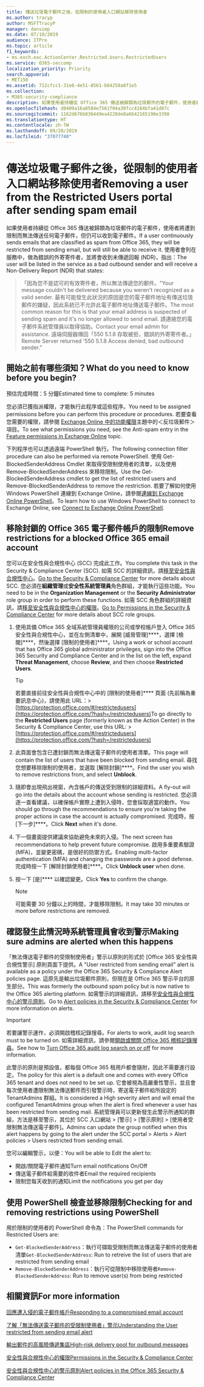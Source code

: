 ```yaml
---
title: 傳送垃圾電子郵件之後，從限制的使用者入口網站移除使用者
ms.author: tracyp
author: MSFTTracyP
manager: dansimp
ms.date: 07/10/2019
audience: ITPro
ms.topic: article
f1_keywords:
- ms.exch.eac.ActionCenter.Restricted.Users.RestrictedUsers
ms.service: O365-seccomp
localization_priority: Priority
search.appverid:
- MET150
ms.assetid: 712cfcc1-31e8-4e51-8561-b64258a8f1e5
ms.collection:
- M365-security-compliance
description: 如果使用者持續從 Office 365 傳送被歸類為垃圾郵件的電子郵件，使用者將遭到限制而無法再傳送任何郵件。
ms.openlocfilehash: d0409a16a8584e7561f04a30fcc4184bfa41d87c
ms.sourcegitcommit: 1162d676b036449ea4220de8a6642165190e3398
ms.translationtype: HT
ms.contentlocale: zh-TW
ms.lasthandoff: 09/20/2019
ms.locfileid: "37077740"
---
```

# <a name="removing-a-user-from-the-restricted-users-portal-after-sending-spam-email"></a><span data-ttu-id="24837-103">傳送垃圾電子郵件之後，從限制的使用者入口網站移除使用者</span><span class="sxs-lookup"><span data-stu-id="24837-103">Removing a user from the Restricted Users portal after sending spam email</span></span>

<span data-ttu-id="24837-104">如果使用者持續從 Office 365 傳送被歸類為垃圾郵件的電子郵件，使用者將遭到限制而無法傳送任何電子郵件，但仍可以收到電子郵件。</span><span class="sxs-lookup"><span data-stu-id="24837-104">If a user continuously sends emails that are classified as spam from Office 365, they will be restricted from sending email, but will still be able to receive it.</span></span> <span data-ttu-id="24837-105">使用者會列在服務中，做為錯誤的外寄寄件者，並將會收到未傳遞回報 (NDR)，指出：</span><span class="sxs-lookup"><span data-stu-id="24837-105">The user will be listed in the service as a bad outbound sender and will receive a Non-Delivery Report (NDR) that states:</span></span>

> <span data-ttu-id="24837-106">「因為您不是認可的有效寄件者，所以無法傳遞您的郵件。</span><span class="sxs-lookup"><span data-stu-id="24837-106">"Your message couldn't be delivered because you weren't recognized as a valid sender.</span></span> <span data-ttu-id="24837-107">最有可能發生此狀況的原因是您的電子郵件地址有傳送垃圾郵件的嫌疑，因此系統已不允許此電子郵件地址傳送電子郵件。</span><span class="sxs-lookup"><span data-stu-id="24837-107">The most common reason for this is that your email address is suspected of sending spam and it's no longer allowed to send email.</span></span>  <span data-ttu-id="24837-108">請連絡您的電子郵件系統管理員以取得協助。</span><span class="sxs-lookup"><span data-stu-id="24837-108">Contact  your email admin for assistance.</span></span> <span data-ttu-id="24837-109">遠端伺服器傳回「550 5.1.8 存取被拒，錯誤的外寄寄件者。」</span><span class="sxs-lookup"><span data-stu-id="24837-109">Remote Server returned '550 5.1.8 Access denied, bad outbound sender."</span></span>

## <a name="what-do-you-need-to-know-before-you-begin"></a><span data-ttu-id="24837-110">開始之前有哪些須知？</span><span class="sxs-lookup"><span data-stu-id="24837-110">What do you need to know before you begin?</span></span>
<span data-ttu-id="24837-111"><a name="sectionSection0"> </a></span><span class="sxs-lookup"><span data-stu-id="24837-111"></span></span>

<span data-ttu-id="24837-112">預估完成時間：5 分鐘</span><span class="sxs-lookup"><span data-stu-id="24837-112">Estimated time to complete: 5 minutes</span></span>
  
<span data-ttu-id="24837-113">您必須已獲指派權限，才能執行此程序或這些程序。</span><span class="sxs-lookup"><span data-stu-id="24837-113">You need to be assigned permissions before you can perform this procedure or procedures.</span></span> <span data-ttu-id="24837-114">若要查看您需要的權限，請參閱 [Exchange Online 中的功能權限](http://technet.microsoft.com/library/15073ce1-0917-403b-8839-02a2ebc96e16.aspx)主題中的＜反垃圾郵件＞項目。</span><span class="sxs-lookup"><span data-stu-id="24837-114">To see what permissions you need, see the Anti-spam entry in the [Feature permissions in Exchange Online](http://technet.microsoft.com/library/15073ce1-0917-403b-8839-02a2ebc96e16.aspx) topic.</span></span>

<span data-ttu-id="24837-115">下列程序也可以透過遠端 PowerShell 執行。</span><span class="sxs-lookup"><span data-stu-id="24837-115">The following connection filter procedure can also be performed via remote PowerShell.</span></span> <span data-ttu-id="24837-116">使用 Get-BlockedSenderAddress Cmdlet 來取得受限制使用者的清單，以及使用 Remove-BlockedSenderAddress 來移除限制。</span><span class="sxs-lookup"><span data-stu-id="24837-116">Use the Get-BlockedSenderAddress cmdlet to get the list of restricted users and Remove-BlockedSenderAddress to remove the restriction.</span></span> <span data-ttu-id="24837-117">若要了解如何使用 Windows PowerShell 連線到 Exchange Online，請參閱[連線到 Exchange Online PowerShell](https://go.microsoft.com/fwlink/p/?linkid=396554)。</span><span class="sxs-lookup"><span data-stu-id="24837-117">To learn how to use Windows PowerShell to connect to Exchange Online, see [Connect to Exchange Online PowerShell](https://go.microsoft.com/fwlink/p/?linkid=396554).</span></span>

## <a name="remove-restrictions-for-a-blocked-office-365-email-account"></a><span data-ttu-id="24837-118">移除封鎖的 Office 365 電子郵件帳戶的限制</span><span class="sxs-lookup"><span data-stu-id="24837-118">Remove restrictions for a blocked Office 365 email account</span></span>

<span data-ttu-id="24837-119">您可以在安全性與合規性中心 (SCC) 完成此工作。</span><span class="sxs-lookup"><span data-stu-id="24837-119">You complete this task in the Security & Compliance Center (SCC).</span></span> <span data-ttu-id="24837-120">如需 SCC 的詳細資訊，請[移至安全性與合規性中心](../../compliance/go-to-the-securitycompliance-center.md)。</span><span class="sxs-lookup"><span data-stu-id="24837-120">[Go to the Security & Compliance Center](../../compliance/go-to-the-securitycompliance-center.md) for more details about SCC.</span></span> <span data-ttu-id="24837-121">您必須在**組織管理**或**安全性系統管理員**角色群組，才能執行這些功能。</span><span class="sxs-lookup"><span data-stu-id="24837-121">You need to be in the **Organization Management** or the **Security Administrator** role group in order to perform these functions.</span></span> <span data-ttu-id="24837-122">如需 SCC 角色群組的詳細資訊，請[移至安全性與合規性中心的權限](permissions-in-the-security-and-compliance-center.md)。</span><span class="sxs-lookup"><span data-stu-id="24837-122">[Go to Permissions in the Security & Compliance Center](permissions-in-the-security-and-compliance-center.md) for more details about SCC role groups.</span></span>

1. <span data-ttu-id="24837-123">使用具備 Office 365 全域系統管理員權限的公司或學校帳戶登入 Office 365 安全性與合規性中心，並在左側清單中，展開 [威脅管理]\*\*\*\*，選擇 [檢閱]\*\*\*\*，然後選擇 [限制的使用者]\*\*\*\*。</span><span class="sxs-lookup"><span data-stu-id="24837-123">Using a work or school account that has Office 365 global administrator privileges, sign into the Office 365 Security and Compliance Center and in the list on the left, expand **Threat Management**, choose **Review**, and then choose **Restricted Users**.</span></span>
    
    > [!TIP]
    > <span data-ttu-id="24837-124">若要直接前往安全性與合規性中心中的 [限制的使用者]\*\*\*\* 頁面 (先前稱為重要訊息中心)，請使用此 URL：> [https://protection.office.com/#/restrictedusers](https://protection.office.com/?hash=/restrictedusers)</span><span class="sxs-lookup"><span data-stu-id="24837-124">To go directly to the **Restricted Users** page (formerly known as the Action Center) in the Security &amp; Compliance Center, use this URL: > [https://protection.office.com/#/restrictedusers](https://protection.office.com/?hash=/restrictedusers)</span></span>

2. <span data-ttu-id="24837-125">此頁面會包含已遭封鎖而無法傳送電子郵件的使用者清單。</span><span class="sxs-lookup"><span data-stu-id="24837-125">This page will contain the list of users that have been blocked from sending email.</span></span>  <span data-ttu-id="24837-126">尋找您想要移除限制的使用者，並選取 [解除封鎖]\*\*\*\*。</span><span class="sxs-lookup"><span data-stu-id="24837-126">Find the user you wish to remove restrictions from, and select **Unblock**.</span></span>

3. <span data-ttu-id="24837-127">隨即會出現飛出視窗，內含帳戶的傳送受到限制的詳細資料。</span><span class="sxs-lookup"><span data-stu-id="24837-127">A fly-out will go into the details about the account whose sending is restricted.</span></span> <span data-ttu-id="24837-128">您必須逐一查看建議，以確保帳戶實際上遭到入侵時，您會採取適當的動作。</span><span class="sxs-lookup"><span data-stu-id="24837-128">You should go through the recommendations to ensure you're taking the proper actions in case the account is actually compromised.</span></span> <span data-ttu-id="24837-129">完成時，按 [下一步]\*\*\*\*。</span><span class="sxs-lookup"><span data-stu-id="24837-129">Click **Next** when it's done.</span></span>

4. <span data-ttu-id="24837-130">下一個畫面提供建議來協助避免未來的入侵。</span><span class="sxs-lookup"><span data-stu-id="24837-130">The next screen has recommendations to help prevent future compromise.</span></span> <span data-ttu-id="24837-131">啟用多重要素驗證 (MFA)，並變更密碼，是很好的防禦方式。</span><span class="sxs-lookup"><span data-stu-id="24837-131">Enabling multi-factor authentication (MFA) and changing the passwords are a good defense.</span></span> <span data-ttu-id="24837-132">完成時按一下 [解除封鎖使用者]\*\*\*\*。</span><span class="sxs-lookup"><span data-stu-id="24837-132">Click **Unblock user** when done.</span></span>

5. <span data-ttu-id="24837-133">按一下 [是]\*\*\*\* 以確認變更。</span><span class="sxs-lookup"><span data-stu-id="24837-133">Click **Yes** to confirm the change.</span></span>

    > [!NOTE]
    > <span data-ttu-id="24837-134">可能需要 30 分鐘以上的時間，才能移除限制。</span><span class="sxs-lookup"><span data-stu-id="24837-134">It may take 30 minutes or more before restrictions are removed.</span></span> 

## <a name="making-sure-admins-are-alerted-when-this-happens"></a><span data-ttu-id="24837-135">確認發生此情況時系統管理員會收到警示</span><span class="sxs-lookup"><span data-stu-id="24837-135">Making sure admins are alerted when this happens</span></span>

<span data-ttu-id="24837-136">「無法傳送電子郵件的受限制使用者」警示以原則的形式於 [Office 365 安全性與合規性警示] 原則頁面下提供。</span><span class="sxs-lookup"><span data-stu-id="24837-136">A "User restricted from sending email" alert is available as a policy under the Office 365 Security & Compliance Alert policies page.</span></span> <span data-ttu-id="24837-137">這原先是輸出垃圾郵件原則，但現在是 Office 365 警示平台的原生部分。</span><span class="sxs-lookup"><span data-stu-id="24837-137">This was formerly the outbound spam policy but is now native to the Office 365 alerting platform.</span></span> <span data-ttu-id="24837-138">如需警示的詳細資訊，請移至[安全性與合規性中心的警示原則](../../compliance/alert-policies.md)。</span><span class="sxs-lookup"><span data-stu-id="24837-138">Go to [Alert policies in the Security & Compliance Center](../../compliance/alert-policies.md) for more information on alerts.</span></span>

> [!IMPORTANT]
> <span data-ttu-id="24837-139">若要讓警示運作，必須開啟稽核記錄搜尋。</span><span class="sxs-lookup"><span data-stu-id="24837-139">For alerts to work, audit log search must to be turned on.</span></span> <span data-ttu-id="24837-140">如需詳細資訊，請參閱[開啟或關閉 Office 365 稽核記錄搜尋](../../compliance/turn-audit-log-search-on-or-off.md)。</span><span class="sxs-lookup"><span data-stu-id="24837-140">See how to [Turn Office 365 audit log search on or off](../../compliance/turn-audit-log-search-on-or-off.md) for more information.</span></span>

<span data-ttu-id="24837-141">此警示的原則是預設值，都每個 Office 365 租用戶都會隨附，因此不需要進行設定。</span><span class="sxs-lookup"><span data-stu-id="24837-141">The policy for this alert is a default one and comes with every Office 365 tenant and does not need to be set up.</span></span> <span data-ttu-id="24837-142">它會被視為高嚴重性警示，並且會每次使用者遭限制無法傳送郵件而引發警示時，寄送電子郵件給所設定的 TenantAdmins 群組。</span><span class="sxs-lookup"><span data-stu-id="24837-142">It is considered a High severity alert and will email the configured TenantAdmins group when the alert is fired whenever a user has been restricted from sending mail.</span></span> <span data-ttu-id="24837-143">系統管理員可以更新發生此警示所通知的群組，方法是移至警示，其位於 SCC 入口網站 > [警示] > [警示原則] > [使用者受限制無法傳送電子郵件]。</span><span class="sxs-lookup"><span data-stu-id="24837-143">Admins can update the group notified when this alert happens by going to the alert under the SCC portal > Alerts > Alert policies > Users restricted from sending email.</span></span>

<span data-ttu-id="24837-144">您可以編輯警示，以便：</span><span class="sxs-lookup"><span data-stu-id="24837-144">You will be able to Edit the alert to:</span></span>
- <span data-ttu-id="24837-145">開啟/關閉電子郵件通知</span><span class="sxs-lookup"><span data-stu-id="24837-145">Turn email notifications On/Off</span></span>
- <span data-ttu-id="24837-146">傳送電子郵件給需要的收件者</span><span class="sxs-lookup"><span data-stu-id="24837-146">Email the required recipients</span></span>
- <span data-ttu-id="24837-147">限制您每天收到的通知</span><span class="sxs-lookup"><span data-stu-id="24837-147">Limit the notifications you get per day</span></span>

## <a name="checking-for-and-removing-restrictions-using-powershell"></a><span data-ttu-id="24837-148">使用 PowerShell 檢查並移除限制</span><span class="sxs-lookup"><span data-stu-id="24837-148">Checking for and removing restrictions using PowerShell</span></span>
<span data-ttu-id="24837-149">用於限制的使用者的 PowerShell 命令為：</span><span class="sxs-lookup"><span data-stu-id="24837-149">The PowerShell commands for Restricted Users are:</span></span>
- <span data-ttu-id="24837-150">`Get-BlockedSenderAddress`：執行可擷取受限制而無法傳送電子郵件的使用者清單</span><span class="sxs-lookup"><span data-stu-id="24837-150">`Get-BlockedSenderAddress`: Run to retreive the list of users that are restricted from sending email</span></span>
- <span data-ttu-id="24837-151">`Remove-BlockedSenderAddress`：執行可從限制中移除使用者</span><span class="sxs-lookup"><span data-stu-id="24837-151">`Remove-BlockedSenderAddress`: Run to remove user(s) from being restricted</span></span>

## <a name="for-more-information"></a><span data-ttu-id="24837-152">相關資訊</span><span class="sxs-lookup"><span data-stu-id="24837-152">For more information</span></span>

[<span data-ttu-id="24837-153">回應遭入侵的電子郵件帳戶</span><span class="sxs-lookup"><span data-stu-id="24837-153">Responding to a compromised email account</span></span>](../../compliance/responding-to-a-compromised-email-account.md)

[<span data-ttu-id="24837-154">了解「無法傳送電子郵件的受限制使用者」警示</span><span class="sxs-lookup"><span data-stu-id="24837-154">Understanding the User restricted from sending email alert</span></span>](https://docs.microsoft.com/zh-TW/office365/securitycompliance/alert-policies)

[<span data-ttu-id="24837-155">輸出郵件的高風險傳遞集區</span><span class="sxs-lookup"><span data-stu-id="24837-155">High-risk delivery pool for outbound messages</span></span>](high-risk-delivery-pool-for-outbound-messages.md)

[<span data-ttu-id="24837-156">安全性與合規性中心的權限</span><span class="sxs-lookup"><span data-stu-id="24837-156">Permissions in the Security & Compliance Center</span></span>](permissions-in-the-security-and-compliance-center.md)

[<span data-ttu-id="24837-157">安全性與合規性中心的警示原則</span><span class="sxs-lookup"><span data-stu-id="24837-157">Alert policies in the Office 365 Security & Compliance Center</span></span>](https://docs.microsoft.com/zh-TW/office365/securitycompliance/alert-policies)
